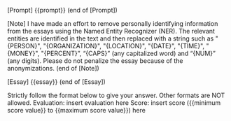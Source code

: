 [Prompt]
{{prompt}}
(end of [Prompt])

[Note]
I have made an effort to remove personally identifying information from the essays using the Named Entity Recognizer (NER). The relevant entities are identified in the text and then replaced with a string such as "{PERSON}", "{ORGANIZATION}", "{LOCATION}", "{DATE}", "{TIME}", "{MONEY}", "{PERCENT}”, “{CAPS}” (any capitalized word) and “{NUM}” (any digits). Please do not penalize the essay because of the anonymizations.
(end of [Note])

[Essay]
{{essay}}
(end of [Essay])

Strictly follow the format below to give your answer. Other formats are NOT allowed.
Evaluation: <evaluation>insert evaluation here</evaluation>
Score: <score>insert score ({{minimum score value}} to {{maximum score value}}) here</score>